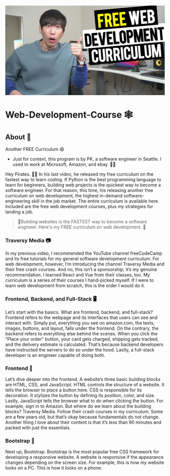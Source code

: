 ![github_cover_banner](https://github.com/BongOwethu/Web-Development-Course/blob/main/free%2Bweb%2Bdevelopment%2Bcurriculum.jpeg)
# Web-Development-Course 🕸️

## About 📜
Another FREE Curriculum 😄
- Just for context, this program is by PK, a software engineer in Seattle. I used to work at Microsoft, Amazon, and ebay. 🏴‍☠️
  
Hey Pirates. 🏴‍☠️ In his last video, he released my free curriculum on the fastest way to learn coding. If Python is the best programming language to learn for beginners, building web projects is the quickest way to become a software engineer. For that reason, this time, his releasing another free curriculum on web development, the highest in-demand software-engineering skill in the job market. The entire curriculum is available here. Included are the free web development courses, plus my strategies for landing a job.

> 🖤Building websites is the FASTEST way to become a software engineer. Here's my FREE curriculum on web development. 👑

### Traversy Media 📷
In my previous video, I recommended the YouTube channel freeCodeCamp and its free tutorials for my general software development curriculum. For web development, however, I’m introducing the channel Traversy Media and their free crash courses. And no, this isn’t a sponsorship; it’s my genuine recommendation. I learned React and Vue from their classes, too. My curriculum is a series of their courses I hand-picked myself. If I were to learn web development from scratch, this is the order I would do it.

### Frontend, Backend, and Full-Stack 🖥️
Let’s start with the basics. What are frontend, backend, and full-stack? Frontend refers to the webpage and its interfaces that users can see and interact with. Simply put, everything you see on amazon.com, the texts, images, buttons, and layout, falls under the frontend. On the contrary, the backend refers to everything else behind the scenes. When you click the “Place your order” button, your card gets charged, shipping gets tracked, and the delivery estimate is calculated. That’s because backend developers have instructed the servers to do so under the hood. Lastly, a full-stack developer is an engineer capable of doing both.

### Frontend 📱
Let’s dive deeper into the frontend. A website’s three basic building blocks are HTML, CSS, and JavaScript. HTML controls the structure of a website. It tells the browser to place a button here. CSS is responsible for its decoration. It stylizes the button by defining its position, color, and size. Lastly, JavaScript tells the browser what to do when clicking the button. For example, sign in to Amazon. But where do we learn about the building blocks? Traversy Media. Follow their crash courses in my curriculum. Some are a few years old, but that’s okay because fundamentals do not change. Another thing I love about their content is that it’s less than 90 minutes and packed with just the essentials.

### Bootstrap 🥾
Next up, Bootstrap. Bootstrap is the most popular free CSS framework for developing a responsive website. A website is responsive if the appearance changes depending on the screen size. For example, this is how my website looks on a PC. This is how it looks on a phone. 
